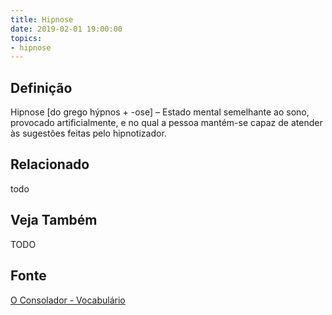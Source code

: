```yaml
---
title: Hipnose
date: 2019-02-01 19:00:00
topics:
- hipnose
---
```


## Definição
Hipnose [do grego hýpnos + -ose] – Estado mental semelhante ao sono, provocado
artificialmente, e no qual a pessoa mantém-se capaz de atender às sugestões
feitas pelo hipnotizador.

## Relacionado
todo

## Veja Também
TODO

## Fonte
[O Consolador - Vocabulário](http://www.oconsolador.com.br/linkfixo/vocabulario/principal.html)


